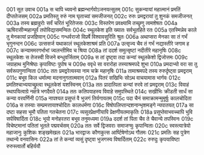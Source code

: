 001 	सूत उवाच
001a	स चापि च्यवनो ब्रह्मन्भार्गवोऽजनयत्सुतम्
001c	सुकन्यायां महात्मानं प्रमतिं दीप्ततेजसम्
002a	प्रमतिस्तु रुरुं नाम घृताच्यां समजीजनत्
002c	रुरुः प्रमद्वरायां तु शुनकं समजीजनत्
003a	तस्य ब्रह्मन्रुरोः सर्वं चरितं भूरितेजसः
003c	विस्तरेण प्रवक्ष्यामि तच्छृणु त्वमशेषतः
004a	ऋषिरासीन्महान्पूर्वं तपोविद्यासमन्वितः
004c	स्थूलकेश इति ख्यातः सर्वभूतहिते रतः
005a	एतस्मिन्नेव काले तु मेनकायां प्रजज्ञिवान्
005c	गन्धर्वराजो विप्रर्षे विश्वावसुरिति श्रुतः
006a	अथाप्सरा मेनका सा तं गर्भं भृगुनन्दन
006c	उत्ससर्ज यथाकालं स्थूलकेशाश्रमं प्रति
007a	उत्सृज्य चैव तं गर्भं नद्यास्तीरे जगाम ह
007c	कन्याममरगर्भाभां ज्वलन्तीमिव च श्रिया
008a	तां ददर्श समुत्सृष्टां नदीतीरे महानृषिः
008c	स्थूलकेशः स तेजस्वी विजने बन्धुवर्जिताम्
009a	स तां दृष्ट्वा तदा कन्यां स्थूलकेशो द्विजोत्तमः
009c	जग्राहाथ मुनिश्रेष्ठः कृपाविष्टः पुपोष च
009e	ववृधे सा वरारोहा तस्याश्रमपदे शुभा
010a	प्रमदाभ्यो वरा सा तु सर्वरूपगुणान्विता
010c	ततः प्रमद्वरेत्यस्या नाम चक्रे महानृषिः
011a	तामाश्रमपदे तस्य रुरुर्दृष्ट्वा प्रमद्वराम्
011c	बभूव किल धर्मात्मा मदनानुगतात्मवान्
012a	पितरं सखिभिः सोऽथ वाचयामास भार्गवः
012c	प्रमतिश्चाभ्ययाच्छ्रुत्वा स्थूलकेशं यशस्विनम्
013a	ततः प्रादात्पिता कन्यां रुरवे तां प्रमद्वराम्
013c	विवाहं स्थापयित्वाग्रे नक्षत्रे भगदैवते
014a	ततः कतिपयाहस्य विवाहे समुपस्थिते
014c	सखीभिः क्रीडती सार्धं सा कन्या वरवर्णिनी
015a	नापश्यत प्रसुप्तं वै भुजगं तिर्यगायतम्
015c	पदा चैनं समाक्रामन्मुमूर्षुः कालचोदिता
016a	स तस्याः सम्प्रमत्तायाश्चोदितः कालधर्मणा
016c	विषोपलिप्तान्दशनान्भृशमङ्गे न्यपातयत्
017a	सा दष्टा सहसा भूमौ पतिता गतचेतना
017c	व्यसुरप्रेक्षणीयापि प्रेक्षणीयतमाकृतिः
018a	प्रसुप्तेवाभवच्चापि भुवि सर्पविषार्दिता
018c	भूयो मनोहरतरा बभूव तनुमध्यमा
019a	ददर्श तां पिता चैव ते चैवान्ये तपस्विनः
019c	विचेष्टमानां पतितां भूतले पद्मवर्चसम्
020a	ततः सर्वे द्विजवराः समाजग्मुः कृपान्विताः
020c	स्वस्त्यात्रेयो महाजानुः कुशिकः शङ्खमेखलः
021a	भारद्वाजः कौणकुत्स आर्ष्टिषेणोऽथ गौतमः
021c	प्रमतिः सह पुत्रेण तथान्ये वनवासिनः
022a	तां ते कन्यां व्यसुं दृष्ट्वा भुजगस्य विषार्दिताम्
022c	रुरुदुः कृपयाविष्टा रुरुस्त्वार्तो बहिर्ययौ
